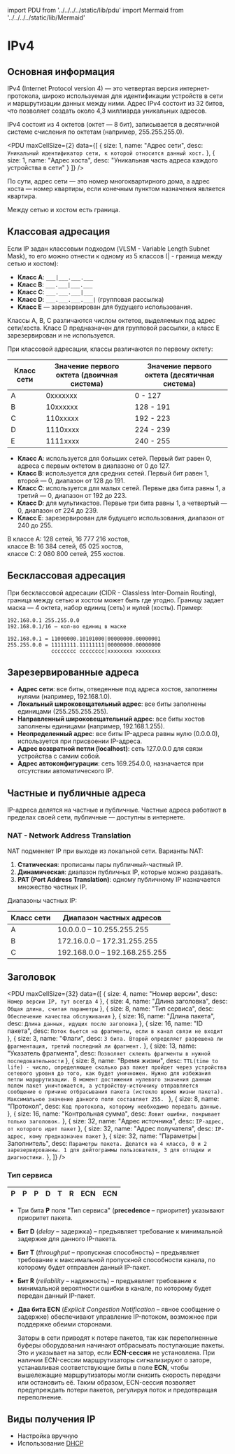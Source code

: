 import PDU from '../../../../static/lib/pdu'
import Mermaid from '../../../../static/lib/Mermaid'

# IPv4

## Основная информация

IPv4 (Internet Protocol version 4) — это четвертая версия интернет-протокола, широко используемая для идентификации устройств в сети и маршрутизации данных между ними. Адрес IPv4 состоит из 32 битов, что позволяет создать около 4,3 миллиарда уникальных адресов.

IPv4 состоит из 4 октетов (октет — 8 бит), записывается в десятичной системе счисления по октетам (например, 255.255.255.0).

<PDU maxCellSize={2} data={[
    { 
        size: 1, 
        name: "Адрес сети", 
        desc: `Уникальный идентификатор сети, к которой относится данный хост.`
    },
    { 
        size: 1, 
        name: "Адрес хоста", 
        desc: "Уникальная часть адреса каждого устройства в сети" 
    }
]} />


По сути, адрес сети — это номер многоквартирного дома, а адрес хоста — номер квартиры, если конечным пунктом назначения является квартира.

Между сетью и хостом есть граница.

## Классовая адресация

Если IP задан классовым подходом (VLSM - Variable Length Subnet Mask), то его можно отнести к одному из 5 классов (| - граница между сетью и хостом):

- **Класс A**: `___|___.___.___`
- **Класс B**: `___.___|___.___`
- **Класс C**: `___.___.___|___`
- **Класс D**: `___.___.___.___|` (групповая рассылка)
- **Класс E** — зарезервирован для будущего использования.

Классы A, B, C различаются числом октетов, выделяемых под адрес сети/хоста. Класс D предназначен для групповой рассылки, а класс E зарезервирован и не используется.

При классовой адресации, классы различаются по первому октету:

| Класс сети | Значение первого октета (двоичная система) | Значение первого октета (десятичная система) |
|------------|--------------------------------------------|---------------------------------------------|
| A          | 0xxxxxxx                                   | 0 - 127                                     |
| B          | 10xxxxxx                                   | 128 - 191                                   |
| C          | 110xxxxx                                   | 192 - 223                                   |
| D          | 1110xxxx                                   | 224 - 239                                   |
| E          | 1111xxxx                                   | 240 - 255                                   |

- **Класс A**: используется для больших сетей. Первый бит равен 0, адреса с первым октетом в диапазоне от 0 до 127.
- **Класс B**: используется для средних сетей. Первый бит равен 1, второй — 0, диапазон от 128 до 191.
- **Класс C**: используется для малых сетей. Первые два бита равны 1, а третий — 0, диапазон от 192 до 223.
- **Класс D**: для мультикастов. Первые три бита равны 1, а четвертый — 0, диапазон от 224 до 239.
- **Класс E**: зарезервирован для будущего использования, диапазон от 240 до 255.

В классе A: 128 сетей, 16 777 216 хостов,  
классе B: 16 384 сетей, 65 025 хостов,  
классе C: 2 080 800 сетей, 255 хостов.

## Бесклассовая адресация

При бесклассовой адресации (CIDR - Classless Inter-Domain Routing), граница между сетью и хостом может быть где угодно. Границу задает маска — 4 октета, набор единиц (сеть) и нулей (хосты). Пример:

```plaintext
192.168.0.1 255.255.0.0
192.168.0.1/16 — кол-во единиц в маске

192.168.0.1 = 11000000.10101000|00000000.00000001
255.255.0.0 = 11111111.11111111|00000000.00000000
              cccccccc cccccccc|хххххххх хххххххх
```

## Зарезервированные адреса

- **Адрес сети**: все биты, отведенные под адреса хостов, заполнены нулями (например, 192.168.1.0).
- **Локальный широковещательный адрес**: все биты заполнены единицами (255.255.255.255).
- **Направленный широковещательный адрес**: все биты хостов заполнены единицами (например, 192.168.1.255).
- **Неопределенный адрес**: все биты IP-адреса равны нулю (0.0.0.0), используется при присвоении IP-адреса.
- **Адрес возвратной петли (localhost)**: сеть 127.0.0.0 для связи устройства с самим собой.
- **Адрес автоконфигурации**: сеть 169.254.0.0, назначается при отсутствии автоматического IP.

## Частные и публичные адреса

IP-адреса делятся на частные и публичные. Частные адреса работают в пределах своей сети, публичные — доступны в интернете.

### NAT - Network Address Translation

NAT подменяет IP при выходе из локальной сети. Варианты NAT:

1. **Статическая**: прописаны пары публичный-частный IP.
2. **Динамическая**: диапазон публичных IP, которые можно раздавать.
3. **PAT (Port Address Translation)**: одному публичному IP назначается множество частных IP.

Диапазоны частных IP:

| Класс сети | Диапазон частных адресов          |
|------------|-----------------------------------|
| A          | 10.0.0.0 – 10.255.255.255        |
| B          | 172.16.0.0 – 172.31.255.255      |
| C          | 192.168.0.0 – 192.168.255.255    |

## Заголовок

<PDU maxCellSize={32} data={[
    { 
        size: 4, 
        name: "Номер версии", 
        desc: `Номер версии IP, тут всегда 4`
    },
    { 
        size: 4, 
        name: "Длина заголовка", 
        desc: `Общая длина, считая параметры`
    },
    { 
        size: 8, 
        name: "Тип сервиса", 
        desc: `Обеспечение качества обслуживания`
    },
    { 
        size: 16, 
        name: "Длина пакета", 
        desc: `Длина данных, идущих после заголовка`
    },
    { 
        size: 16, 
        name: "ID пакета", 
        desc: `Поток бьется на фрагменты, если в канал связи не входит`
    },
    { 
        size: 3, 
        name: "Флаги", 
        desc: `3 бита. Второй определяет разрешена ли фрагментация, третий последний ли фрагмент.`
    },
    { 
        size: 13, 
        name: "Указатель фрагмента", 
        desc: `Позволяет склеить фрагменты в нужной последовательности`
    },
    { 
        size: 8, 
        name: "Время жизни", 
        desc: `TTL(time to life) - число, определяющее сколько раз пакет пройдет через устройства сетевого уровня до того, как будет уничножен. Нужно для избежания петли маршрутизации. В момент достижения нулевого значения данным полем пакет уничтожается, а устройству-источнику отправляется сообщение о причине отбрасывания пакета (истекло время жизни пакета). Максимальное значение данного поля составляет 255. `
    },
    { 
        size: 8, 
        name: "Протокол", 
        desc: `Код протокола, которому необходимо передать данные.`
    },
    { 
        size: 16, 
        name: "Контрольная сумма", 
        desc: `Ловит ошибки, покрывает только заголовок.`
    },
    { 
        size: 32, 
        name: "Адрес источника", 
        desc: `IP-адрес, от которого идет пакет`
    },
    { 
        size: 32, 
        name: "Адрес получателя", 
        desc: `IP-адрес, кому предназначен пакет`
    },
    { 
        size: 32, 
        name: "Параметры | Заполнитель", 
        desc: `Параметры пакета. Делатся на 4 класса, 0 и 2 зарезервированны. 1 для дейтограммы пользователя, 3 для отладки и диагностики.`
    },
]} />

### Тип сервиса

|P|P|P|D|T|R|ECN|ECN|
|-|-|-|-|-|-|---|---|

- Три бита **P** поля "Тип сервиса" (**precedence** – приоритет) указывают приоритет пакета.
- **Бит D** (*delay* – задержка) – предъявляет требование к минимальной задержке для данного IP-пакета.
- **Бит T** (*throughput* – пропускная способность) – предъявляет требование к максимальной пропускной способности канала, по которому будет отправлен данный IP-пакет.
- **Бит R** (*reliability* – надежность) – предъявляет требование к минимальной вероятности ошибки в канале, по которому будет передан данный IP-пакет.
- **Два бита ECN** (*Explicit Congestion Notification* – явное сообщение о задержке) обеспечивают управление IP-потоком, возможное при поддержке обеими сторонами.

  Заторы в сети приводят к потере пакетов, так как переполненные буферы оборудования начинают отбрасывать поступающие пакеты. Это и указывает на затор, если **ECN-сессия** не установлена. При наличии ECN-сессии маршрутизаторы сигнализируют о заторе, устанавливая соответствующие биты в поле **ECN**, чтобы вышележащие маршрутизаторы могли снизить скорость передачи или остановить её. Таким образом, ECN-сессия позволяет предупреждать потери пакетов, регулируя поток и предотвращая переполнение.


## Виды получения IP

- Настройка вручную 
- Использование [DHCP](./dhcp.md)